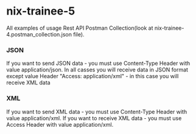 # nix-trainee-5

All examples of usage Rest API Postman Collection(look at nix-trainee-4.postman_collection.json file).

### JSON
If you want to send JSON data - you must use Content-Type Header with value application/json.
In all casses you will receive data in JSON format except value Header "Access: application/xml" - in this case you will receive XML data

### XML
If you want to send XML data - you must use Content-Type Header with value application/xml.
If you want to receive XML data - you must use Access Header with value application/xml.